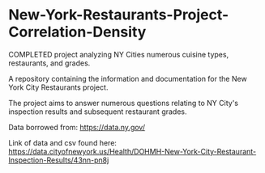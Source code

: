 # New-York-Restaurants-Project-Correlation-Density
COMPLETED project analyzing NY Cities numerous cuisine types, restaurants, and grades.

A repository containing the information and documentation for the New York City Restaurants project.

The project aims to answer numerous questions relating to NY City's inspection results and subsequent
restaurant grades. 

Data borrowed from:  https://data.ny.gov/

Link of data and csv found here:
https://data.cityofnewyork.us/Health/DOHMH-New-York-City-Restaurant-Inspection-Results/43nn-pn8j



